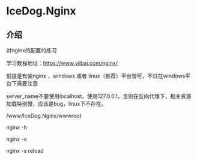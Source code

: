 # IceDog.Nginx

## 介绍

对nginx的配置的练习

学习教程地址：https://www.yiibai.com/nginx/

前提是有装nginx ，windows 或者 linux（推荐）平台皆可，不过在windows平台下需要注意

server_name不要使用localhost，使用127.0.0.1，否则在反向代理下，相关资源加载特别慢，应该是bug，linux下不存在。

/www/IceDog.Nginx/wwwroot

nginx -h

nginx -v

nginx -s reload